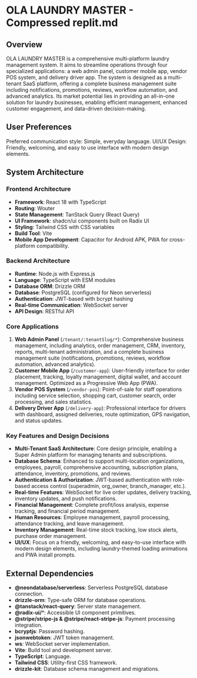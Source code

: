 # OLA LAUNDRY MASTER - Compressed replit.md

## Overview
OLA LAUNDRY MASTER is a comprehensive multi-platform laundry management system. It aims to streamline operations through four specialized applications: a web admin panel, customer mobile app, vendor POS system, and delivery driver app. The system is designed as a multi-tenant SaaS platform, offering a complete business management suite including notifications, promotions, reviews, workflow automation, and advanced analytics. Its market potential lies in providing an all-in-one solution for laundry businesses, enabling efficient management, enhanced customer engagement, and data-driven decision-making.

## User Preferences
Preferred communication style: Simple, everyday language.
UI/UX Design: Friendly, welcoming, and easy to use interface with modern design elements.

## System Architecture

### Frontend Architecture
- **Framework**: React 18 with TypeScript
- **Routing**: Wouter
- **State Management**: TanStack Query (React Query)
- **UI Framework**: shadcn/ui components built on Radix UI
- **Styling**: Tailwind CSS with CSS variables
- **Build Tool**: Vite
- **Mobile App Development**: Capacitor for Android APK, PWA for cross-platform compatibility.

### Backend Architecture
- **Runtime**: Node.js with Express.js
- **Language**: TypeScript with ESM modules
- **Database ORM**: Drizzle ORM
- **Database**: PostgreSQL (configured for Neon serverless)
- **Authentication**: JWT-based with bcrypt hashing
- **Real-time Communication**: WebSocket server
- **API Design**: RESTful API

### Core Applications
1.  **Web Admin Panel** (`/tenant/:tenantSlug/*`): Comprehensive business management, including analytics, order management, CRM, inventory, reports, multi-tenant administration, and a complete business management suite (notifications, promotions, reviews, workflow automation, advanced analytics).
2.  **Customer Mobile App** (`/customer-app`): User-friendly interface for order placement, tracking, loyalty management, digital wallet, and account management. Optimized as a Progressive Web App (PWA).
3.  **Vendor POS System** (`/vendor-pos`): Point-of-sale for staff operations including service selection, shopping cart, customer search, order processing, and sales statistics.
4.  **Delivery Driver App** (`/delivery-app`): Professional interface for drivers with dashboard, assigned deliveries, route optimization, GPS navigation, and status updates.

### Key Features and Design Decisions
-   **Multi-Tenant SaaS Architecture**: Core design principle, enabling a Super Admin platform for managing tenants and subscriptions.
-   **Database Schema**: Enhanced to support multi-location organizations, employees, payroll, comprehensive accounting, subscription plans, attendance, inventory, promotions, and reviews.
-   **Authentication & Authorization**: JWT-based authentication with role-based access control (superadmin, org_owner, branch_manager, etc.).
-   **Real-time Features**: WebSocket for live order updates, delivery tracking, inventory updates, and push notifications.
-   **Financial Management**: Complete profit/loss analysis, expense tracking, and financial period management.
-   **Human Resources**: Employee management, payroll processing, attendance tracking, and leave management.
-   **Inventory Management**: Real-time stock tracking, low stock alerts, purchase order management.
-   **UI/UX**: Focus on a friendly, welcoming, and easy-to-use interface with modern design elements, including laundry-themed loading animations and PWA install prompts.

## External Dependencies

-   **@neondatabase/serverless**: Serverless PostgreSQL database connection.
-   **drizzle-orm**: Type-safe ORM for database operations.
-   **@tanstack/react-query**: Server state management.
-   **@radix-ui/**\*: Accessible UI component primitives.
-   **@stripe/stripe-js & @stripe/react-stripe-js**: Payment processing integration.
-   **bcryptjs**: Password hashing.
-   **jsonwebtoken**: JWT token management.
-   **ws**: WebSocket server implementation.
-   **Vite**: Build tool and development server.
-   **TypeScript**: Language.
-   **Tailwind CSS**: Utility-first CSS framework.
-   **drizzle-kit**: Database schema management and migrations.